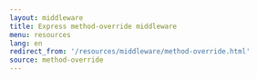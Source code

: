 ```yaml
---
layout: middleware
title: Express method-override middleware
menu: resources
lang: en
redirect_from: '/resources/middleware/method-override.html'
source: method-override
---
```

